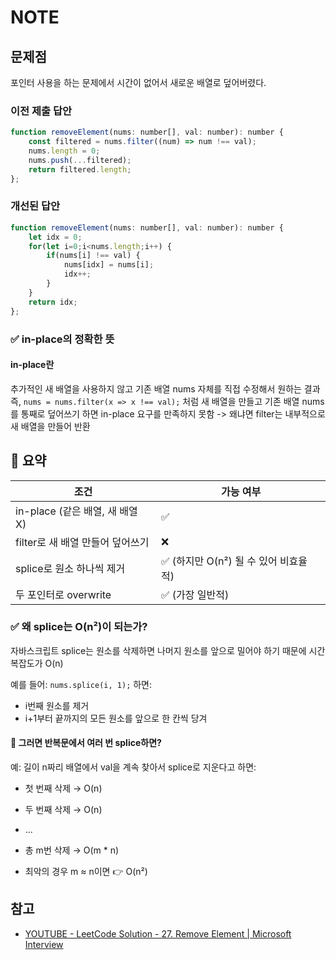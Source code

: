 # NOTE

## 문제점
포인터 사용을 하는 문제에서 시간이 없어서 새로운 배열로 덮어버렸다.

### 이전 제출 답안
```javascript
function removeElement(nums: number[], val: number): number {
    const filtered = nums.filter((num) => num !== val);
    nums.length = 0;
    nums.push(...filtered);
    return filtered.length;
};
```
### 개선된 답안
```js
function removeElement(nums: number[], val: number): number {
    let idx = 0;
    for(let i=0;i<nums.length;i++) {
        if(nums[i] !== val) {
            nums[idx] = nums[i];
            idx++;
        }
    }
    return idx;
};
```

### ✅ in-place의 정확한 뜻
#### in-place란
추가적인 새 배열을 사용하지 않고 기존 배열 nums 자체를 직접 수정해서 원하는 결과
즉,
`nums = nums.filter(x => x !== val);`
처럼 새 배열을 만들고 기존 배열 nums를 통째로 덮어쓰기 하면 in-place 요구를 만족하지 못함
-> 왜냐면 filter는 내부적으로 새 배열을 만들어 반환

## 📌 요약
| 조건                       | 가능 여부                     |
| ------------------------ | ------------------------- |
| in-place (같은 배열, 새 배열 X) | ✅                         |
| filter로 새 배열 만들어 덮어쓰기    | ❌                         |
| splice로 원소 하나씩 제거        | ✅ (하지만 O(n²) 될 수 있어 비효율적) |
| 두 포인터로 overwrite         | ✅ (가장 일반적)                |


### ✅ 왜 splice는 O(n²)이 되는가?
자바스크립트 splice는 원소를 삭제하면 나머지 원소를 앞으로 밀어야 하기 때문에 시간복잡도가 O(n)

예를 들어:
`nums.splice(i, 1);`
하면:
- i번째 원소를 제거
- i+1부터 끝까지의 모든 원소를 앞으로 한 칸씩 당겨

#### 📌 그러면 반복문에서 여러 번 splice하면?
예: 길이 n짜리 배열에서 val을 계속 찾아서 splice로 지운다고 하면:

- 첫 번째 삭제 → O(n)
- 두 번째 삭제 → O(n)
- ...
- 총 m번 삭제 → O(m * n)

- 최악의 경우 m ≈ n이면 👉 O(n²)

## 참고
- [YOUTUBE - LeetCode Solution - 27. Remove Element | Microsoft Interview](www.youtube.com/watch?v=UPJf-Whg3fM)
